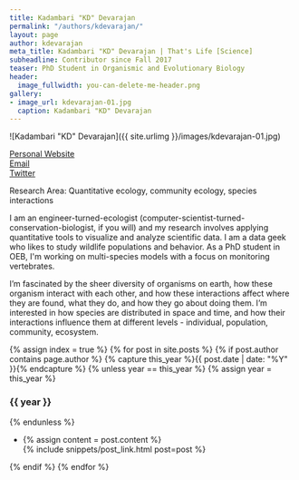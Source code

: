 ```yaml
---
title: Kadambari "KD" Devarajan
permalink: "/authors/kdevarajan/"
layout: page
author: kdevarajan
meta_title: Kadambari "KD" Devarajan | That's Life [Science]
subheadline: Contributor since Fall 2017
teaser: PhD Student in Organismic and Evolutionary Biology
header:
  image_fullwidth: you-can-delete-me-header.png
gallery:
- image_url: kdevarajan-01.jpg
  caption: Kadambari "KD" Devarajan
---
```


![Kadambari "KD" Devarajan]({{ site.urlimg }}/images/kdevarajan-01.jpg)<br>

[Personal Website](http://kadambarid.in)<br>
[Email](mailto:kadambari.devarajan@gmail.com)<br>
[Twitter](https://twitter.com/kadambarid)<br>

Research Area: Quantitative ecology, community ecology, species interactions

I am an engineer-turned-ecologist (computer-scientist-turned-conservation-biologist, if you will) and my research involves applying quantitative tools to visualize and analyze scientific data. I am a data geek who likes to study wildlife populations and behavior. As a PhD student in OEB, I'm working on multi-species models with a focus on monitoring vertebrates. 

I’m fascinated by the sheer diversity of organisms on earth, how these organism interact with each other, and how these interactions affect where they are found, what they do, and how they go about doing them. I’m interested in how species are distributed in space and time, and how their interactions influence them at different levels - individual, population, community, ecosystem.

{% assign index = true %}
{% for post in site.posts %}
{% if post.author contains page.author %}
{% capture this_year %}{{ post.date | date: "%Y" }}{% endcapture %}
{% unless year == this_year %}
{% assign year = this_year %}
<h3>{{ year }}</h3>
{% endunless %}
<ul style="list-style-type:disc">
 <li> 
 {% assign content = post.content %} 
 <article>
 {% include snippets/post_link.html post=post %}
 </article>
 </li>
</ul>
{% endif %}
{% endfor %}
